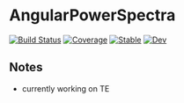 # AngularPowerSpectra

[![Build Status](https://github.com/xzackli/AngularPowerSpectra.jl/workflows/CI/badge.svg)](https://github.com/xzackli/AngularPowerSpectra.jl/actions)
[![Coverage](https://codecov.io/gh/xzackli/AngularPowerSpectra.jl/branch/master/graph/badge.svg)](https://codecov.io/gh/xzackli/AngularPowerSpectra.jl)
[![Stable](https://img.shields.io/badge/docs-stable-blue.svg)](https://xzackli.github.io/AngularPowerSpectra.jl/stable)
[![Dev](https://img.shields.io/badge/docs-dev-blue.svg)](https://xzackli.github.io/AngularPowerSpectra.jl/dev)

## Notes

- currently working on TE
